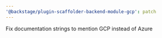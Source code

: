 ```yaml
---
'@backstage/plugin-scaffolder-backend-module-gcp': patch
---
```


Fix documentation strings to mention GCP instead of Azure
